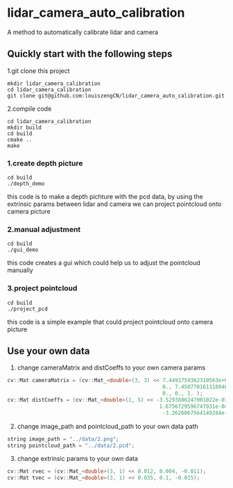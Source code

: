 # lidar_camera_auto_calibration
A method to automatically calibrate lidar and camera
## Quickly start with the following steps
1.git clone this project
```shell
mkdir lidar_camera_calibration
cd lidar_camera_calibration
git clone git@github.com:louiszengCN/lidar_camera_auto_calibration.git
```
2.compile code
```shell
cd lidar_camera_calibration
mkdir build
cd build
cmake ..
make
```

### 1.create depth picture
```shell
cd build
./depth_demo
```
this code is to make a depth pichture with the pcd data, by using the extrinsic params between lidar and camera
we can project pointcloud onto camera picture

### 2.manual adjustment
```shell
cd build
./gui_demo
```
this code creates a gui which could help us to adjust the pointcloud manually

### 3.project pointcloud
```shell
cd build
./project_pcd
```
this code is a simple example that could project pointcloud onto camera picture

## Use your own data
1. change cameraMatrix and distCoeffs to your own camera params
```cpp
cv::Mat cameraMatrix = (cv::Mat_<double>(3, 3) << 7.4491759362310563e+02, 0., 4.8292526824587895e+02, 
                                                  0., 7.4507701613189465e+02, 7.5934670470285107e+02, 
                                                  0., 0., 1. );
cv::Mat distCoeffs = (cv::Mat_<double>(1, 5) << -3.5293886247001022e-01, 1.4904120245399277e-01,
                                                 1.6756729596747931e-04, -1.0791762368651489e-03,
                                                  -3.2626067564149284e-02);
```
2. change image_path and pointcloud_path to your own data path
```cpp
string image_path = "../data/2.png";
string pointcloud_path = "../data/2.pcd";
```
3. change extrinsic params to your own data
```cpp
cv::Mat rvec = (cv::Mat_<double>(3, 1) << 0.012, 0.004, -0.011);
cv::Mat tvec = (cv::Mat_<double>(3, 1) << 0.035, 0.1, -0.015);
```

